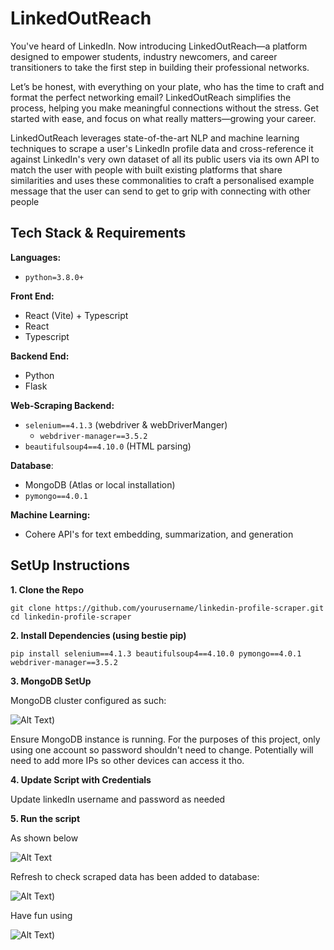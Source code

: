 

# LinkedOutReach

You've heard of LinkedIn. Now introducing LinkedOutReach—a platform designed to empower students, industry newcomers, and career transitioners to take the first step in building their professional networks.

Let’s be honest, with everything on your plate, who has the time to craft and format the perfect networking email? LinkedOutReach simplifies the process, helping you make meaningful connections without the stress. Get started with ease, and focus on what really matters—growing your career.

LinkedOutReach leverages state-of-the-art NLP and machine learning techniques to scrape a user's LinkedIn profile data and cross-reference it against LinkedIn's very own dataset of all its public users via its own API to match the user with people with built existing platforms that share similarities and uses these commonalities to craft a personalised example message that the user can send to get to grip with connecting with other people


## Tech Stack & Requirements

**Languages:** 
- `python=3.8.0+`

**Front End:** 
- React (Vite) + Typescript
- React
- Typescript

**Backend End:** 
- Python
- Flask

**Web-Scraping Backend:** 
- `selenium==4.1.3` (webdriver & webDriverManger)
    - `webdriver-manager==3.5.2`
- `beautifulsoup4==4.10.0` (HTML parsing)

**Database**: 
- MongoDB (Atlas or local installation)
- `pymongo==4.0.1`

**Machine Learning:**
- Cohere API's for text embedding, summarization, and generation

## SetUp Instructions

**1. Clone the Repo**

```
git clone https://github.com/yourusername/linkedin-profile-scraper.git
cd linkedin-profile-scraper
```

**2. Install Dependencies (using bestie pip)**

```
pip install selenium==4.1.3 beautifulsoup4==4.10.0 pymongo==4.0.1 webdriver-manager==3.5.2
```

**3. MongoDB SetUp**

MongoDB cluster configured as such:

![Alt Text](https://github.com/shivyam/linkedOutReach/blob/main/readMeImgs/Mongo%20Configuration.JPG))

Ensure MongoDB instance is running. For the purposes of this project, only using one account so password shouldn't need to change. Potentially will need to add more IPs so other devices can access it tho. 

**4. Update Script with Credentials**

Update linkedIn username and password as needed

**5. Run the script**

As shown below

![Alt Text](https://github.com/shivyam/linkedOutReach/blob/main/readMeImgs/Terminal%20ScreenShot.JPG )

Refresh to check scraped data has been added to database:

![Alt Text](https://github.com/shivyam/linkedOutReach/blob/main/readMeImgs/MongoDB%20Update.JPG))

Have fun using 

![Alt Text](https://github.com/shivyam/linkedOutReach/blob/main/readMeImgs/linked%20out(1)(1).png))

